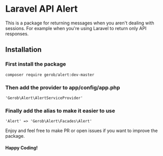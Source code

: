 # Laravel API Alert

This is a package for returning messages when you aren't dealing with sessions. For 
example when you're using Laravel to return only API responses.

## Installation
### First install the package

    composer require gerob/alert:dev-master

### Then add the provider to app/config/app.php

    'Gerob\Alert\AlertServiceProvider'


### Finally add the alias to make it easier to use

    'Alert' => 'Gerob\Alert\Facades\Alert'


Enjoy and feel free to make PR or open issues if you want to improve the package.

#### Happy Coding!
    
